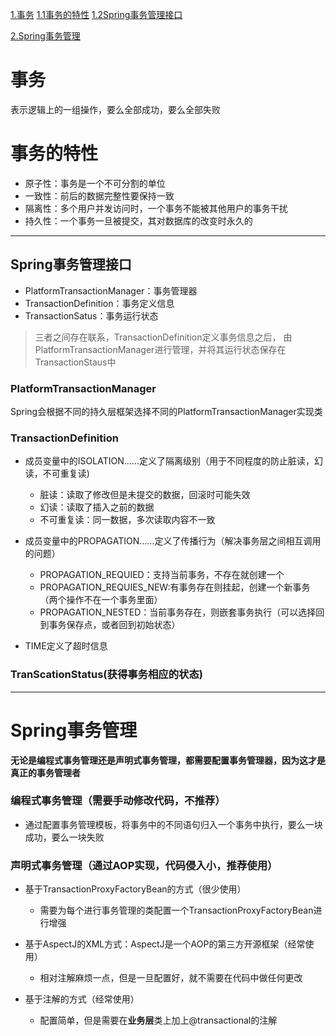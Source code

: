 [1.事务](#1)
[1.1事务的特性](#1.1)
[1.2Spring事务管理接口](#1.1)

[2.Spring事务管理](#2)


## <h1 id="1">事务

表示逻辑上的一组操作，要么全部成功，要么全部失败

### <h1 id="1.1">事务的特性

*	原子性：事务是一个不可分割的单位
*	一致性：前后的数据完整性要保持一致
*	隔离性：多个用户并发访问时，一个事务不能被其他用户的事务干扰
*	持久性：一个事务一旦被提交，其对数据库的改变时永久的

***

## <h2 id="1.2">Spring事务管理接口

*	PlatformTransactionManager：事务管理器
*	TransactionDefinition：事务定义信息
*	TransactionSatus：事务运行状态

>三者之间存在联系，TransactionDefinition定义事务信息之后，
>由PlatformTransactionManager进行管理，并将其运行状态保存在TransactionStaus中

### PlatformTransactionManager
Spring会根据不同的持久层框架选择不同的PlatformTransactionManager实现类

### TransactionDefinition

*	成员变量中的ISOLATION……定义了隔离级别（用于不同程度的防止脏读，幻读，不可重复读)

	+	脏读：读取了修改但是未提交的数据，回滚时可能失效
	+	幻读：读取了插入之前的数据
	+	不可重复读：同一数据，多次读取内容不一致

*	成员变量中的PROPAGATION……定义了传播行为（解决事务层之间相互调用的问题）

	*	PROPAGATION_REQUIED：支持当前事务，不存在就创建一个
	*	PROPAGATION_REQUIES_NEW:有事务存在则挂起，创建一个新事务（两个操作不在一个事务里面）
	*	PROPAGATION_NESTED：当前事务存在，则嵌套事务执行（可以选择回到事务保存点，或者回到初始状态）

*	TIME定义了超时信息

### TranScationStatus(获得事务相应的状态)

***

## <h1 id='2'>Spring事务管理

**无论是编程式事务管理还是声明式事务管理，都需要配置事务管理器，因为这才是真正的事务管理者**

### 编程式事务管理（需要手动修改代码，不推荐）

*	通过配置事务管理模板，将事务中的不同语句归入一个事务中执行，要么一块成功，要么一块失败

### 声明式事务管理（通过AOP实现，代码侵入小，推荐使用）

*	基于TransactionProxyFactoryBean的方式（很少使用）

	*	需要为每个进行事务管理的类配置一个TransactionProxyFactoryBean进行增强

*	基于AspectJ的XML方式：AspectJ是一个AOP的第三方开源框架（经常使用）
	*	相对注解麻烦一点，但是一旦配置好，就不需要在代码中做任何更改

*	基于注解的方式（经常使用）
	*	配置简单，但是需要在**业务层**类上加上@transactional的注解